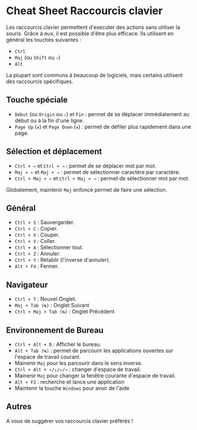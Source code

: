 # Cheat Sheet Raccourcis clavier

Les raccourcis clavier permettent d'executer des actions sans utiliser la souris.
Grâce à eux, il est possible d'être plus efficace.
Ils utilisent en général les touches suivantes :
- `Ctrl`
- `Maj` (ou `Shift` ou `⇧`)
- `Alt`

La plupart sont communs à beaucoup de logiciels, mais certains utilisent des raccourcis spécifiques.

## Touche spéciale
- `Début` (ou `Origin` ou `⇧`) et `Fin` : permet de se déplacer immédiatement au début ou à la fin d'une ligne.
- `Page Up` (`⇞`) et `Page Down` (`⇟`) : permet de défiler plus rapidement dans une page.

## Sélection et déplacement
- `Ctrl + ←` et `Ctrl + →` : permet de se déplacer mot par mot.
- `Maj + ←` et `Maj + →` : permet de sélectionner caractère par caractère.
- `Ctrl + Maj + ←` et `Ctrl + Maj + →` : permet de sélectionner mot par mot.

Globalement, maintenir `Maj` enfoncé permet de faire une sélection.

## Général
- `Ctrl + S` : Sauvergarder.
- `Ctrl + C` : Copier.
- `Ctrl + X` : Couper.
- `Ctrl + V` : Coller.
- `Ctrl + A` : Sélectionner tout.
- `Ctrl + Z` : Annuler.
- `Ctrl + Y` : Rétablir (l'inverse d'annuler).
- `Alt + F4` : Fermer.

## Navigateur
- `Ctrl + T` : Nouvel Onglet.
- `Maj + Tab (↹)` : Onglet Suivant
- `Ctrl + Maj + Tab (↹)` : Onglet Précédent

## Environnement de Bureau
- `Ctrl + Alt + D` : Afficher le bureau.
- `Alt + Tab (↹)` : permet de parcourir les applications ouvertes sur l'espace de travail courant.
 - Mainenir `Maj` pour les parcourir dans le sens inverse.
- `Ctrl + Alt + ↑/↓/←/→` : changer d'espace de travail.
 - Mainenir `Maj` pour changer la fenêtre courante d'espace de travail.
- `Alt + F2` : recherche et lance une application
- Maintenir la touche `Windows` pour avoir de l'aide

## Autres
A vous de suggérer vos raccourcis clavier préférés !
